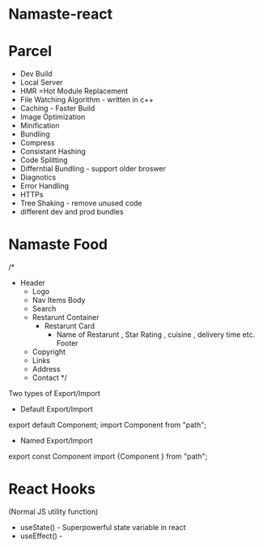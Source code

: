 # Namaste-react

# Parcel
- Dev Build
- Local Server
- HMR =Hot Module Replacement
- File Watching Algorithm - written in c++
- Caching - Faster Build
- Image Optimization
- Minification
- Bundling
- Compress
- Consistant Hashing
- Code Splitting
- Differntial Bundling - support older broswer
- Diagnotics
- Error Handling
- HTTPs
- Tree Shaking - remove unused code
- different dev and prod bundles

# Namaste Food

/*
-  Header
    - Logo
    - Nav Items
  Body
    - Search
    - Restarunt Container
      - Restarunt Card
        - Name of Restarunt , Star Rating , cuisine , delivery time etc.
  Footer
    - Copyright
    - Links
    - Address
    - Contact
*/

Two types of Export/Import

- Default Export/Import

export default Component;
import Component from "path";

- Named Export/Import

export const Component
import {Component } from "path";

# React Hooks
(Normal JS utility function)

- useState() - Superpowerful state variable in react
- useEffect() - 